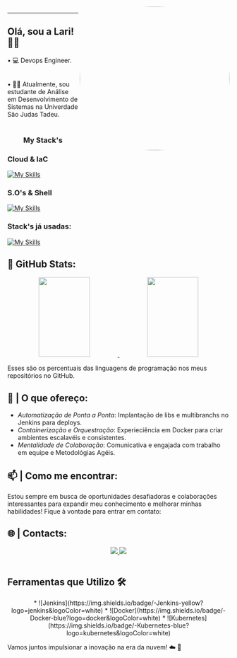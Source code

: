 <img src="https://media.tenor.com/I5iY9Hj8YGQAAAAi/kroppa-digital.gif" height="325" width="340" style="border-radius: 550px;" align="right" alt="gif">

---

## Olá, sou a Lari! 👋🏼
<div>
 • 💻  Devops Engineer.
  <br><br>

• 👨‍🎓  Atualmente, sou estudante de Análise em Desenvolvimento de Sistemas na Univerdade São Judas Tadeu.
<br><br>


### <p align="center" style="font-weight: bold;"> My Stack's </p>

### Cloud & IaC
[![My Skills](https://skillicons.dev/icons?i=aws,terraform,terragrunt,docker,ansible,kubernetes)](https://skillicons.dev)

### S.O's & Shell
[![My Skills](https://skillicons.dev/icons?i=linux,ubuntu,powershell,bash)](https://skillicons.dev)

### Stack's já usadas:
[![My Skills](https://skillicons.dev/icons?i=jenkins,nginx,gitlab,git,grafana)](https://skillicons.dev)


## 🚀 GitHub Stats:

<div align="center">
  <a href="https://github.com/larissaparente"> 
    <img height="180em" width="48%" src="https://github-readme-stats.vercel.app/api?username=larissaparente&show_icons=true&theme=dark&include_all_commits=true&count_private=true"/>
  </a>
  <a href="https://github.com/larissaparente">
    <img height="180em" width="48%" src="https://github-readme-stats.vercel.app/api/top-langs/?username=larissaparente&layout=compact&langs_count=7&theme=dark"/>
  </a>
</div>

Esses são os percentuais das linguagens de programação nos meus repositórios no GitHub. 

##  🚀 | O que ofereço:


* *Automatização de Ponta a Ponta*: Implantação de libs e multibranchs no Jenkins para deploys.
* *Containerização e Orquestração*: Experieciência em Docker para criar ambientes escalavéis e consistentes.
* *Mentalidade de Colaboração*: Comunicativa e engajada com trabalho em equipe e Metodológias Agéis.

## 📫 | Como me encontrar:

Estou sempre em busca de oportunidades desafiadoras e colaborações interessantes para expandir meu conhecimento e melhorar minhas habilidades!
Fique à vontade para entrar em contato:

## 🌐 | Contacts:
<div align="center">
  <a href="https://www.linkedin.com/in/larissa-parente-61398321a?utm_source=share&utm_campaign=share_via&utm_content=profile&utm_medium=ios_app" target="_blank">
    <img src="https://img.shields.io/badge/LinkedIn-blue?logo=linkedin&logoColor=white&style=for-the-badge">
  </a>
  <a href="mailto:larissavlparente@gmail.com" target="_blank">
    <img src="https://img.shields.io/badge/Gmail-D14836?style=for-the-badge&logo=gmail&logoColor=white">
  </a>
</div>
<br>

## Ferramentas que Utilizo 🛠️
<div align="center">
* ![Jenkins](https://img.shields.io/badge/-Jenkins-yellow?logo=jenkins&logoColor=white)
* ![Docker](https://img.shields.io/badge/-Docker-blue?logo=docker&logoColor=white)
* ![Kubernetes](https://img.shields.io/badge/-Kubernetes-blue?logo=kubernetes&logoColor=white)
</div>

Vamos juntos impulsionar a inovação na era da nuvem! ☁️ 🚀
